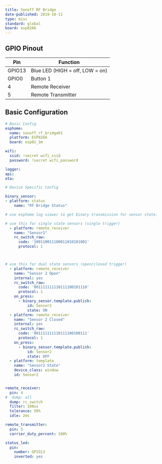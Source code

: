 ```yaml
---
title: Sonoff RF Bridge
date-published: 2019-10-11
type: misc
standard: global
board: esp8266
---
```


## GPIO Pinout

| Pin    | Function                        |
| ------ | ------------------------------- |
| GPIO13 | Blue LED (HIGH = off, LOW = on) |
| GPIO0  | Button 1                        |
| 4      | Remote Receiver                 |
| 5      | Remote Transmitter              |

## Basic Configuration

```yaml
# Basic Config
esphome:
  name: sonoff_rf_bridge01
  platform: ESP8266
  board: esp01_1m

wifi:
  ssid: !secret wifi_ssid
  password: !secret wifi_password

logger:
api:
ota:

# Device Specific Config

binary_sensor:
- platform: status
    name: "RF Bridge Status"

# use esphome log viewer to get binary transmission for sensor state.  Below are examples when using either single state or dual state sensors.

# use this for single state sensors (single trigger)
  - platform: remote_receiver
    name: "Sensor1"
    rc_switch_raw:
      code: '100110011100011010101001'
      protocol: 1



# use this for dual state sensors (open/closed trigger)
  - platform: remote_receiver
    name: "Sensor 2 Open"
    internal: yes
    rc_switch_raw:
      code: '001111111110111100101110'
      protocol: 1
    on_press:
      - binary_sensor.template.publish:
          id: Sensor2
          state: ON
  - platform: remote_receiver
    name: "Sensor 2 Closed"
    internal: yes
    rc_switch_raw:
      code: '001111111110111100100111'
      protocol: 1
    on_press:
      - binary_sensor.template.publish:
          id: Sensor2
          state: OFF
  - platform: template
    name: "Sensor2 State"
    device_class: window
    id: Sensor2


remote_receiver:
  pin: 4
#  dump: all
  dump: rc_switch
  filter: 100us
  tolerance: 50%
  idle: 2ms

remote_transmitter:
  pin: 5
  carrier_duty_percent: 100%

status_led:
  pin:
    number: GPIO13
    inverted: yes
```
